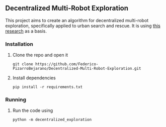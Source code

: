 ## Decentralized Multi-Robot Exploration
This project aims to create an algorithm for decentralized multi-robot exploration, specifically applied to urban search and rescue. It is using [this research](https://www.researchgate.net/publication/235642260_Distributed_Value_Functions_for_Multi-Robot_Exploration_a_Position_Paper) as a basis. 


### Installation
1. Clone the repo and open it

    `git clone https://github.com/Federico-PizarroBejarano/Decentralized-Multi-Robot-Exploration.git`

2. Install dependencies

    `pip install -r requirements.txt`


### Running
1. Run the code using

    `python -m decentralized_exploration`
